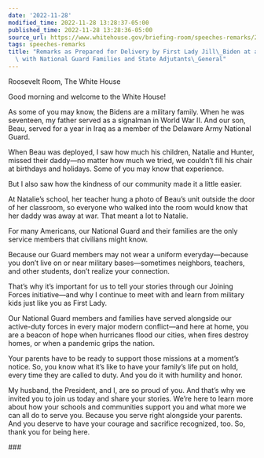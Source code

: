 ```yaml
---
date: '2022-11-28'
modified_time: 2022-11-28 13:28:37-05:00
published_time: 2022-11-28 13:28:36-05:00
source_url: https://www.whitehouse.gov/briefing-room/speeches-remarks/2022/11/28/remarks-as-prepared-for-delivery-by-first-lady-jill-biden-at-a-roundtable-with-national-guard-families-and-state-adjutants-general/
tags: speeches-remarks
title: "Remarks as Prepared for Delivery by First Lady Jill\_Biden at a Roundtable\
  \ with National Guard Families and State Adjutants\_General"
---
```

 
Roosevelt Room, The White House

Good morning and welcome to the White House!  
  
As some of you may know, the Bidens are a military family. When he was
seventeen, my father served as a signalman in World War II. And our son,
Beau, served for a year in Iraq as a member of the Delaware Army
National Guard.  
  
When Beau was deployed, I saw how much his children, Natalie and Hunter,
missed their daddy—no matter how much we tried, we couldn’t fill his
chair at birthdays and holidays. Some of you may know that experience.  
  
But I also saw how the kindness of our community made it a little
easier.    
  
At Natalie’s school, her teacher hung a photo of Beau’s unit outside the
door of her classroom, so everyone who walked into the room would know
that her daddy was away at war. That meant a lot to Natalie.  
  
For many Americans, our National Guard and their families are the only
service members that civilians might know.   
  
Because our Guard members may not wear a uniform everyday—because you
don’t live on or near military bases—sometimes neighbors, teachers, and
other students, don’t realize your connection.  
  
That’s why it’s important for us to tell your stories through our
Joining Forces initiative—and why I continue to meet with and learn from
military kids just like you as First Lady.  
  
Our National Guard members and families have served alongside our
active-duty forces in every major modern conflict—and here at home, you
are a beacon of hope when hurricanes flood our cities, when fires
destroy homes, or when a pandemic grips the nation.   
  
Your parents have to be ready to support those missions at a moment’s
notice. So, you know what it’s like to have your family’s life put on
hold, every time they are called to duty. And you do it with humility
and honor.   
  
My husband, the President, and I, are so proud of you. And that’s why we
invited you to join us today and share your stories. We’re here to learn
more about how your schools and communities support you and what more we
can all do to serve you. Because you serve right alongside your parents.
And you deserve to have your courage and sacrifice recognized, too. So,
thank you for being here.  

\###
